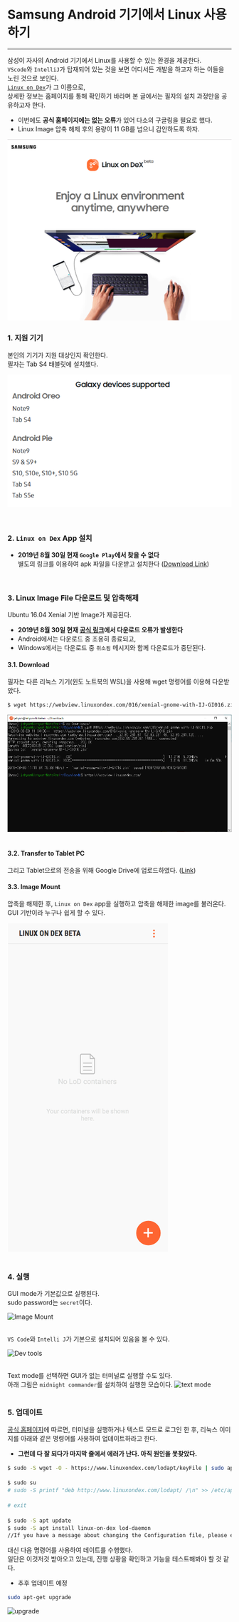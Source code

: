 # Samsung Android 기기에서 Linux 사용하기  
---------------------

삼성이 자사의 Android 기기에서 Linux를 사용할 수 있는 환경을 제공한다.  
`VScode`와 `IntelliJ`가 탑재되어 있는 것을 보면 어디서든 개발을 하고자 하는 이들을 노린 것으로 보인다.  
[`Linux on Dex`](https://www.linuxondex.com/)가 그 이름으로,   
상세한 정보는 홈페이지를 통해 확인하기 바라며 본 글에서는 필자의 설치 과정만을 공유하고자 한다.  

- 이번에도 **공식 홈페이지에는 없는 오류**가 있어 다소의 구글링을 필요로 했다.  
- Linux Image 압축 해제 후의 용량이 11 GB를 넘으니 감안하도록 하자.  

![Linux on Dex](images/lod01.png)


### 1. 지원 기기  
본인의 기기가 지원 대상인지 확인한다.  
필자는 Tab S4 태블릿에 설치했다.    

<p align="center">
  <img src="https://github.com/jehyunlee/texts/blob/master/Linux_on_Dex/images/lod02.png">
</p>
<br>  

### 2. `Linux on Dex` App 설치  
* **2019년 8월 30일 현재 `Google Play`에서 찾을 수 없다**  
별도의 링크를 이용하여 apk 파일을 다운받고 설치한다 (<a href='https://drive.google.com/open?id=10Ku57itmXIy2gnzWu7VKj8RlMcIFH9vm'>Download Link</a>)  
<br>  
  
### 3. Linux Image File 다운로드 및 압축해제    
Ubuntu 16.04 Xenial 기반 Image가 제공된다.  
* **2019년 8월 30일 현재 [공식 링크](https://webview.linuxondex.com/)에서 다운로드 오류가 발생한다**  
* Android에서는 다운로드 중 조용히 종료되고,  
* Windows에서는 다운로드 중 `취소됨` 메시지와 함께 다운로드가 중단된다.  

#### 3.1. Download  
필자는 다른 리눅스 기기(윈도 노트북의 WSL)을 사용해 wget 명령어를 이용해 다운받았다.  

```bash
$ wget https://webview.linuxondex.com/016/xenial-gnome-with-IJ-GI016.zip
```
![Image Download](images/lod03.png)  
<br>  

#### 3.2. Transfer to Tablet PC
그리고 Tablet으로의 전송을 위해 Google Drive에 업로드하였다. (<a href='https://drive.google.com/open?id=1rZfguyO664sjDlp340rQQXEVBHgY-oWB'>Link</a>)

#### 3.3. Image Mount
압축을 해제한 후, `Linux on Dex` app을 실행하고 압축을 해제한 image를 불러온다.  
GUI 기반이라 누구나 쉽게 할 수 있다.  

![Image Mount](images/lod04.png)  
<br> 

### 4. 실행
GUI mode가 기본값으로 실행된다.  
sudo password는 `secret`이다.  

![Image Mount](images/lod05.jpg)  
<br>  

`VS Code`와 `Intelli J`가 기본으로 설치되어 있음을 볼 수 있다.

![Dev tools](images/lod06.jpg)  
<br>  

Text mode를 선택하면 GUI가 없는 터미널로 실행할 수도 있다.  
아래 그림은 `midnight commander`를 설치하여 실행한 모습이다. 
![text mode](images/lod07.jpg)  
<br>  

### 5. 업데이트  
<a href='https://www.linuxondex.com/'>공식 홈페이지</a>에 따르면, 터미널을 실행하거나 텍스트 모드로 로그인 한 후, 리눅스 이미지를 아래와 같은 명령어를 사용하여 업데이트하라고 한다.  
* **그런데 다 잘 되다가 마지막 줄에서 에러가 난다. 아직 원인을 못찾았다.**  

```bash
$ sudo -S wget -O - https://www.linuxondex.com/lodapt/keyFile | sudo apt-key add -

$ sudo su
# sudo -S printf "deb http://www.linuxondex.com/lodapt/ /\n" >> /etc/apt/sources.list

# exit

$ sudo -S apt update
$ sudo -S apt install linux-on-dex lod-daemon
//If you have a message about changing the Configuration file, please enter 'Y'.
```

대신 다음 명령어를 사용하여 데이트를 수행했다.  
일단은 이것저것 받아오고 있는데, 진행 상황을 확인하고 기능을 테스트해봐야 할 것 같다.  
* 추후 업데이트 예정  

```bash
sudo apt-get upgrade
```
![upgrade](images/lod08.jpg)  
